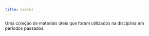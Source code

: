 ```yaml
---
title: Leites
---
```


Uma coleção de materiais úteis que foram utilizados na disciplina em períodos passados.
